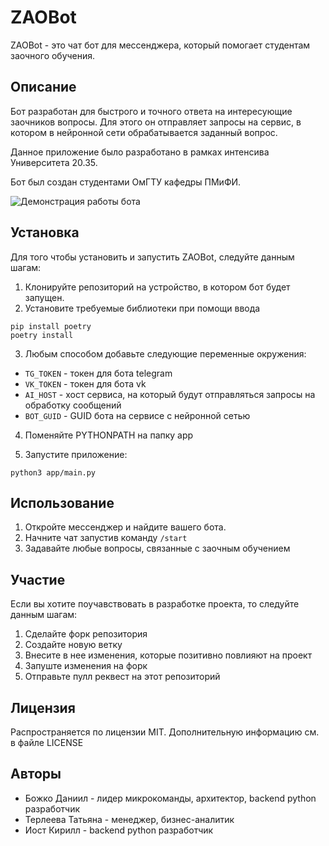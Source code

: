 # ZAOBot

ZAOBot - это чат бот для мессенджера, который помогает студентам заочного обучения.

## Описание

Бот разработан для быстрого и точного ответа на интересующие заочников вопросы. Для этого он отправляет запросы на сервис, в котором в нейронной сети обрабатывается заданный вопрос.

Данное приложение было разработано в рамках интенсива Университета 20.35.

Бот был создан студентами ОмГТУ кафедры ПМиФИ.

![Демонстрация работы бота](https://github.com/IamVOC/ZAOOmstuBot/tree/develop/img/image.jpg)

## Установка

Для того чтобы установить и запустить ZAOBot, следуйте данным шагам:

1. Клонируйте репозиторий на устройство, в котором бот будет запущен.
2. Установите требуемые библиотеки при помощи ввода

```shell
pip install poetry
poetry install
```

3. Любым способом добавьте следующие переменные окружения:

- `TG_TOKEN` - токен для бота telegram
- `VK_TOKEN` - токен для бота vk
- `AI_HOST` - хост сервиса, на который будут отправляться запросы на обработку сообщений
- `BOT_GUID` - GUID бота на сервисе с нейронной сетью

4. Поменяйте PYTHONPATH на папку app

5. Запустите приложение:

```shell
python3 app/main.py
```

## Использование

1. Откройте мессенджер и найдите вашего бота.
2. Начните чат запустив команду `/start`
3. Задавайте любые вопросы, связанные с заочным обучением

## Участие

Если вы хотите поучавствовать в разработке проекта, то следуйте данным шагам:

1. Сделайте форк репозитория
2. Создайте новую ветку
3. Внесите в нее изменения, которые позитивно повлияют на проект
4. Запуште изменения на форк
5. Отправьте пулл реквест на этот репозиторий

## Лицензия

Распространяется по лицензии MIT. Дополнительную информацию см. в файле LICENSE

## Авторы

- Божко Даниил - лидер микрокоманды, архитектор, backend python разработчик
- Терлеева Татьяна - менеджер, бизнес-аналитик
- Иост Кирилл - backend python разработчик

